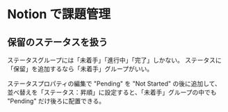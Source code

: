 # Notion で課題管理

## 保留のステータスを扱う

ステータスグループには「未着手」「進行中」「完了」しかない。
ステータスに「保留」を追加するなら「未着手」グループがいい。

ステータスプロパティの編集で "Pending" を "Not Started" の後に追加して、
並べ替えを「ステータス：昇順」に設定すると、「未着手」グループの中でも "Pending" だけ後ろに配置できる。
